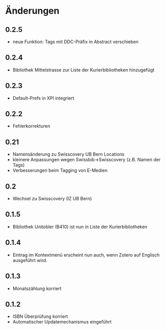 # Änderungen

## 0.2.5
- neue Funktion: Tags mit DDC-Präfix in Abstract verschieben

## 0.2.4
- Bibliothek Mittelstrasse zur Liste der Kurierbibliotheken hinzugefügt

## 0.2.3
- Default-Prefs in XPI integriert

## 0.2.2
- Fehlerkorrekturen

## 0.21
- Namensänderung zu Swisscovery UB Bern Locations
- kleinere Anpassungen wegen Swissbib->Swisscovery (z.B. Namen der Tags)
- Verbesserungen beim Tagging von E-Medien

## 0.2
- Wechsel zu Swisscovery (IZ UB Bern)

## 0.1.5

- Bibliothek Unitobler (B410) ist nun in Liste der Kurierbibliotheken

## 0.1.4

- Eintrag im Kontextmenü erscheint nun auch, wenn Zotero auf Englisch ausgeführt wird.


## 0.1.3

- Monatszählung korriert

## 0.1.2
- ISBN Überprüfung korriert
- Automatischer Updatemechanismus eingeführt

